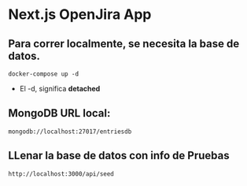 # Next.js OpenJira App

## Para correr localmente, se necesita la base de datos.
```
docker-compose up -d
```
* El -d, significa __detached__ 

## MongoDB URL local:
```
mongodb://localhost:27017/entriesdb
```

## LLenar la base de datos con info de Pruebas
```
http://localhost:3000/api/seed
```